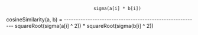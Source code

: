 						             sigma(a[i] * b[i])
cosineSimilarity(a, b) = ---------------------------------------------------------
						             squareRoot(sigma(a[i] ^ 2)) * squareRoot(sigma(b[i] ^ 2))
